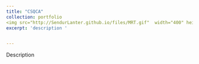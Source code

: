 ```yaml
---
title: "CSQCA"
collection: portfolio
<img src="http://SendurLanter.github.io/files/MRT.gif"  width="400" height="300" align=right>
excerpt: 'description '


---
```


Description